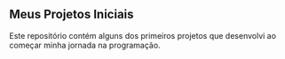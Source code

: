 ## Meus Projetos Iniciais
Este repositório contém alguns dos primeiros projetos que desenvolvi ao começar minha jornada na programação.
